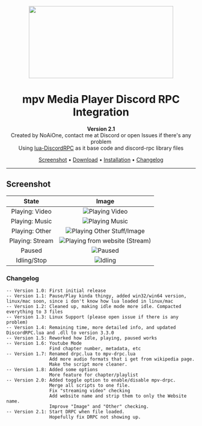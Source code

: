 <p align="center">
  <img align="middle" width="384" height="192" src="https://raw.githubusercontent.com/noaione/mpv-discordRPC/master/assets/mpv_discord.png">
</p>
<h1 align="center">
    mpv Media Player Discord RPC Integration
</h1>
<p align="center"><b>Version 2.1</b><br>Created by NoAiOne, contact me at Discord or open Issues if there's any problem<br>Using <a href="https://github.com/pfirsich/lua-discordRPC">lua-DiscordRPC</a> as it base code and discord-rpc library files</p>

<p align="center">
    <a href="#screenshot">Screenshot</a> •
    <a href="https://github.com/noaione/mpv-discordRPC/releases">Download</a> •
    <a href="https://github.com/noaione/mpv-discordRPC/blob/master/INSTALL.md">Installation</a> •
    <a href="#changelog">Changelog</a>
</p>

---
## Screenshot
| State | Image |
| :-: | :-: |
| Playing: Video | ![Playing Video](https://raw.githubusercontent.com/noaione/mpv-discordRPC/master/assets/playing_video.png) |
| Playing: Music | ![Playing Music](https://raw.githubusercontent.com/noaione/mpv-discordRPC/master/assets/playing_music.png) |
| Playing: Other | ![Playing Other Stuff/Image](https://raw.githubusercontent.com/noaione/mpv-discordRPC/master/assets/playing_other.png) |
| Playing: Stream | ![Playing from website (Stream)](https://raw.githubusercontent.com/noaione/mpv-discordRPC/master/assets/playing_stream.png) |
| Paused | ![Paused](https://raw.githubusercontent.com/noaione/mpv-discordRPC/master/assets/paused.png) |
| Idling/Stop | ![Idling](https://raw.githubusercontent.com/noaione/mpv-discordRPC/master/assets/idling.png) |


### Changelog
```
-- Version 1.0: First initial release
-- Version 1.1: Pause/Play kinda thingy, added win32/win64 version, linux/mac soon, since i don't know how lua loaded in linux/mac
-- Version 1.2: Cleaned up, making idle mode more idle. Compacted everything to 3 files
-- Version 1.3: Linux Support (please open issue if there is any problem)
-- Version 1.4: Remaining time, more detailed info, and updated DiscordRPC.lua and .dll to version 3.3.0
-- Version 1.5: Reworked how Idle, playing, paused works
-- Version 1.6: Youtube Mode
                Find chapter number, metadata, etc
-- Version 1.7: Renamed drpc.lua to mpv-drpc.lua
                Add more audio formats that i get from wikipedia page.
                Make the script more cleaner.
-- Version 1.8: Added some options
                More feature for chapter/playlist
-- Version 2.0: Added toggle option to enable/disable mpv-drpc. 
                Merge all scripts to one file.
                Fix "streaming video" checking
                Add website name and strip them to only the Website name.
                Improve "Image" and "Other" checking.
-- Version 2.1: Start DRPC when file loaded.
                Hopefully fix DRPC not showing up.
```
